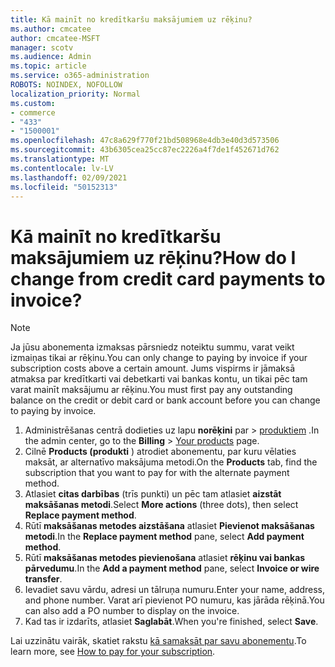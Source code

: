 ```yaml
---
title: Kā mainīt no kredītkaršu maksājumiem uz rēķinu?
ms.author: cmcatee
author: cmcatee-MSFT
manager: scotv
ms.audience: Admin
ms.topic: article
ms.service: o365-administration
ROBOTS: NOINDEX, NOFOLLOW
localization_priority: Normal
ms.custom:
- commerce
- "433"
- "1500001"
ms.openlocfilehash: 47c8a629f770f21bd508968e4db3e40d3d573506
ms.sourcegitcommit: 43b6305cea25cc87ec2226a4f7de1f452671d762
ms.translationtype: MT
ms.contentlocale: lv-LV
ms.lasthandoff: 02/09/2021
ms.locfileid: "50152313"
---
```

# <a name="how-do-i-change-from-credit-card-payments-to-invoice"></a><span data-ttu-id="4bc0c-102">Kā mainīt no kredītkaršu maksājumiem uz rēķinu?</span><span class="sxs-lookup"><span data-stu-id="4bc0c-102">How do I change from credit card payments to invoice?</span></span>

> [!NOTE]
> <span data-ttu-id="4bc0c-103">Ja jūsu abonementa izmaksas pārsniedz noteiktu summu, varat veikt izmaiņas tikai ar rēķinu.</span><span class="sxs-lookup"><span data-stu-id="4bc0c-103">You can only change to paying by invoice if your subscription costs above a certain amount.</span></span> <span data-ttu-id="4bc0c-104">Jums vispirms ir jāmaksā atmaksa par kredītkarti vai debetkarti vai bankas kontu, un tikai pēc tam varat mainīt maksājumu ar rēķinu.</span><span class="sxs-lookup"><span data-stu-id="4bc0c-104">You must first pay any outstanding balance on the credit or debit card or bank account before you can change to paying by invoice.</span></span>

1. <span data-ttu-id="4bc0c-105">Administrēšanas centrā dodieties uz lapu **norēķini** par  >  [produktiem](https://go.microsoft.com/fwlink/p/?linkid=842054) .</span><span class="sxs-lookup"><span data-stu-id="4bc0c-105">In the admin center, go to the **Billing** > [Your products](https://go.microsoft.com/fwlink/p/?linkid=842054) page.</span></span>
2. <span data-ttu-id="4bc0c-106">Cilnē **Products (produkti** ) atrodiet abonementu, par kuru vēlaties maksāt, ar alternatīvo maksājuma metodi.</span><span class="sxs-lookup"><span data-stu-id="4bc0c-106">On the **Products** tab, find the subscription that you want to pay for with the alternate payment method.</span></span>
3. <span data-ttu-id="4bc0c-107">Atlasiet **citas darbības** (trīs punkti) un pēc tam atlasiet **aizstāt maksāšanas metodi**.</span><span class="sxs-lookup"><span data-stu-id="4bc0c-107">Select **More actions** (three dots), then select **Replace payment method**.</span></span>
4. <span data-ttu-id="4bc0c-108">Rūtī **maksāšanas metodes aizstāšana** atlasiet **Pievienot maksāšanas metodi**.</span><span class="sxs-lookup"><span data-stu-id="4bc0c-108">In the **Replace payment method** pane, select **Add payment method**.</span></span>
5. <span data-ttu-id="4bc0c-109">Rūtī **maksāšanas metodes pievienošana** atlasiet **rēķinu vai bankas pārvedumu**.</span><span class="sxs-lookup"><span data-stu-id="4bc0c-109">In the **Add a payment method** pane, select **Invoice or wire transfer**.</span></span>
6. <span data-ttu-id="4bc0c-110">Ievadiet savu vārdu, adresi un tālruņa numuru.</span><span class="sxs-lookup"><span data-stu-id="4bc0c-110">Enter your name, address, and phone number.</span></span> <span data-ttu-id="4bc0c-111">Varat arī pievienot PO numuru, kas jārāda rēķinā.</span><span class="sxs-lookup"><span data-stu-id="4bc0c-111">You can also add a PO number to display on the invoice.</span></span>
7. <span data-ttu-id="4bc0c-112">Kad tas ir izdarīts, atlasiet **Saglabāt**.</span><span class="sxs-lookup"><span data-stu-id="4bc0c-112">When you're finished, select **Save**.</span></span>

<span data-ttu-id="4bc0c-113">Lai uzzinātu vairāk, skatiet rakstu [kā samaksāt par savu abonementu](https://docs.microsoft.com/microsoft-365/commerce/billing-and-payments/pay-for-your-subscription).</span><span class="sxs-lookup"><span data-stu-id="4bc0c-113">To learn more, see [How to pay for your subscription](https://docs.microsoft.com/microsoft-365/commerce/billing-and-payments/pay-for-your-subscription).</span></span>